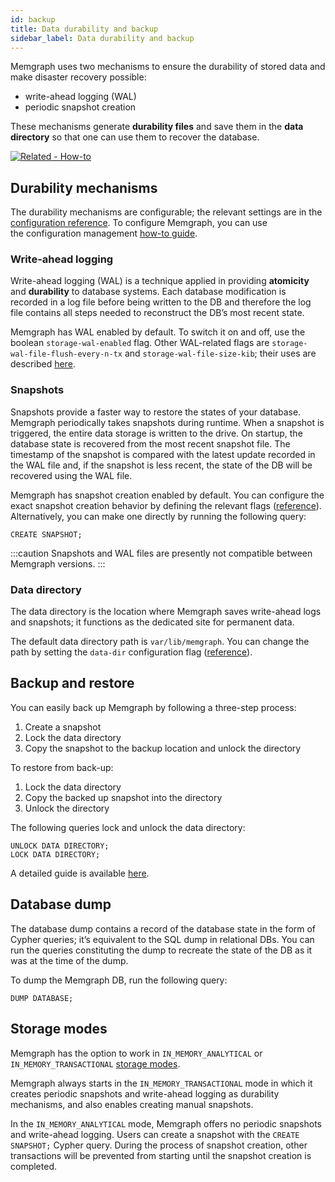 ```yaml
---
id: backup
title: Data durability and backup
sidebar_label: Data durability and backup
---
```


Memgraph uses two mechanisms to ensure the durability of stored data and make
disaster recovery possible:

* write-ahead logging (WAL)
* periodic snapshot creation

These mechanisms generate **durability files** and save them in the
**data directory** so that one can use them to recover the database.

[![Related - How-to](https://img.shields.io/static/v1?label=Related&message=How-to&color=blue&style=for-the-badge)](/how-to-guides/create-backup.md)

## Durability mechanisms

The durability mechanisms are configurable; the relevant settings are in the
[configuration reference](/docs/memgraph/reference-guide/configuration#storage).
To configure Memgraph, you can use the configuration management
[how-to guide](/how-to-guides/config-logs.md).

### Write-ahead logging

Write-ahead logging (WAL) is a technique applied in providing **atomicity** and
**durability** to database systems. Each database modification is recorded in a
log file before being written to the DB and therefore the log file contains all
steps needed to reconstruct the DB’s most recent state.

Memgraph has WAL enabled by default. To switch it on and off, use the boolean
`storage-wal-enabled` flag. Other WAL-related flags are
`storage-wal-file-flush-every-n-tx` and `storage-wal-file-size-kib`; their uses
are described [here](/docs/memgraph/how-to-guides/config-logs).

### Snapshots

Snapshots provide a faster way to restore the states of your database. Memgraph
periodically takes snapshots during runtime. When a snapshot is triggered, the
entire data storage is written to the drive.
On startup, the database state is recovered from the most recent snapshot file.
The timestamp of the snapshot is compared with the latest update recorded in
the WAL file and, if the snapshot is less recent, the state of the DB will be
recovered using the WAL file.

Memgraph has snapshot creation enabled by default. You can configure the exact
snapshot creation behavior by defining the relevant flags
([reference](/docs/memgraph/reference-guide/configuration#storage)).
Alternatively, you can make one directly by running the following query:

```opencypher
CREATE SNAPSHOT;
```

:::caution
Snapshots and WAL files are presently not compatible between Memgraph versions.
:::

### Data directory

The data directory is the location where Memgraph saves write-ahead logs and
snapshots; it functions as the dedicated site for permanent data.

The default data directory path is `var/lib/memgraph`. You can change the path
by setting the `data-dir` configuration flag
([reference](/docs/memgraph/reference-guide/configuration#other)).

## Backup and restore

You can easily back up Memgraph by following a three-step process:

1. Create a snapshot
2. Lock the data directory
3. Copy the snapshot to the backup location and unlock the directory

To restore from back-up:

1. Lock the data directory
2. Copy the backed up snapshot into the directory
3. Unlock the directory

The following queries lock and unlock the data directory:

```opencypher
UNLOCK DATA DIRECTORY;
LOCK DATA DIRECTORY;
```

A detailed guide is available
[here](/how-to-guides/create-backup.md).

## Database dump

The database dump contains a record of the database state in the form of Cypher
queries; it’s equivalent to the SQL dump in relational DBs.
You can run the queries constituting the dump to recreate the state of the DB
as it was at the time of the dump.

To dump the Memgraph DB, run the following query:

```opencypher
DUMP DATABASE;
```

## Storage modes

Memgraph has the option to work in `IN_MEMORY_ANALYTICAL` or `IN_MEMORY_TRANSACTIONAL`
[storage modes](/reference-guide/storage-modes.md). 

Memgraph always starts in the `IN_MEMORY_TRANSACTIONAL` mode in which it creates
periodic snapshots and write-ahead logging as durability mechanisms, and also
enables creating manual snapshots. 

In the `IN_MEMORY_ANALYTICAL` mode, Memgraph offers no periodic snapshots and
write-ahead logging. Users can create a snapshot with the `CREATE SNAPSHOT;`
Cypher query. During the process of snapshot creation, other transactions will
be prevented from starting until the snapshot creation is completed.

